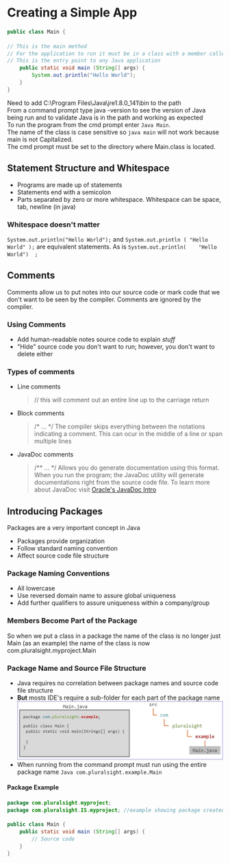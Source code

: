 # Creating a Simple App

```java
public class Main {

// This is the main method
// For the application to run it must be in a class with a member called main
// This is the entry point to any Java application
    public static void main (String[] args) {
	    System.out.println("Hello World");
    }
}
```

Need to add C:\Program Files\Java\jre1.8.0_141\bin to the path  
From a command prompt type java -version to see the version of Java being run and to validate Java is in the path and working as expected  
To run the program from the cmd prompt enter `Java Main`.  
The name of the class is case sensitive so `java main` will not work because main is not Capitalized.  
The cmd prompt must be set to the directory where Main.class is located.

## Statement Structure and Whitespace
* Programs are made up of statements
* Statements end with a semicolon
* Parts separated by zero or more whitespace.  Whitespace can be space, tab, newline (in java)

### **Whitespace doesn't matter**
`System.out.println("Hello World");` and `System.out.println ( "Hello World" );` are equivalent statements.  As is `System.out.println(    "Hello World")  ;`  

## Comments
Comments allow us to put notes into our source code or mark code that we don't want to be seen by the compiler.  Comments are ignored by the compiler.
### Using Comments
* Add human-readable notes source code to explain *stuff*
* "Hide" source code you don't want to run; however, you don't want to delete either
### Types of comments
* Line comments
    > // this will comment out an entire line up to the carriage return
* Block comments
    > /* ... */ The compiler skips everything between the notations indicating a comment.  This can ocur in the middle of a line or span multiple lines
* JavaDoc comments
    > /** ... */ Allows you do generate documentation using this format. When you run the program; the JavaDoc utility will generate documentations right from the source code file.  To learn more about JavaDoc visit [Oracle's JavaDoc Intro](http://bit.ly/psjavadoc)

## Introducing Packages
Packages are a very important concept in Java
* Packages provide organization
* Follow standard naming convention
* Affect source code file structure

### Package Naming Conventions
* All lowercase
* Use reversed domain name to assure global uniqueness
* Add further qualifiers to assure uniqueness within a company/group

### Members Become Part of the Package
So when we put a class in a package the name of the class is no longer just Main (as an example) the name of the class is now com.pluralsight.myproject.Main

### Package Name and Source File Structure
* Java requires no correlation between package names and source code file structure
* **But** mosts IDE's require a sub-folder for each part of the package name
![Package Name and Source File Structure](pkgstructure.jpg)
* When running from the command prompt must run using the entire package name `Java com.pluralsight.example.Main`

#### Package Example
```java
package com.pluralsight.myproject;
package com.pluralsight.IS.myproject; //example showing package created by IS

public class Main {
    public static void main (String[] args) {
	    // Source code
    }
}
```

